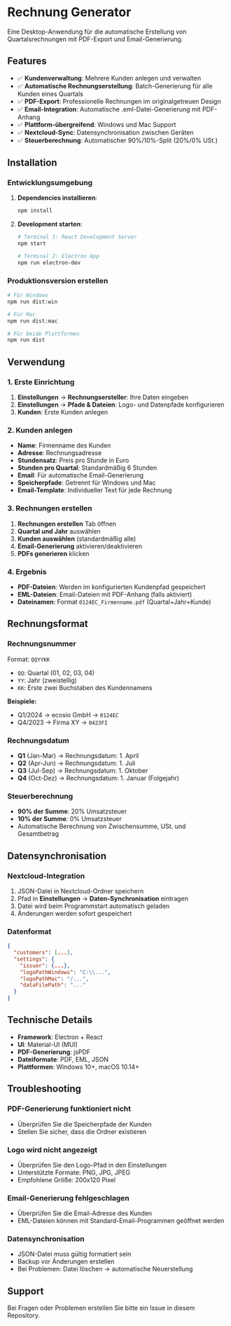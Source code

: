 # Rechnung Generator

Eine Desktop-Anwendung für die automatische Erstellung von Quartalsrechnungen mit PDF-Export und Email-Generierung.

## Features

- ✅ **Kundenverwaltung**: Mehrere Kunden anlegen und verwalten
- ✅ **Automatische Rechnungserstellung**: Batch-Generierung für alle Kunden eines Quartals
- ✅ **PDF-Export**: Professionelle Rechnungen im originalgetreuen Design
- ✅ **Email-Integration**: Automatische .eml-Datei-Generierung mit PDF-Anhang
- ✅ **Plattform-übergreifend**: Windows und Mac Support
- ✅ **Nextcloud-Sync**: Datensynchronisation zwischen Geräten
- ✅ **Steuerberechnung**: Automatischer 90%/10%-Split (20%/0% USt.)

## Installation

### Entwicklungsumgebung

1. **Dependencies installieren**:
   ```bash
   npm install
   ```

2. **Development starten**:
   ```bash
   # Terminal 1: React Development Server
   npm start
   
   # Terminal 2: Electron App
   npm run electron-dev
   ```

### Produktionsversion erstellen

```bash
# Für Windows
npm run dist:win

# Für Mac
npm run dist:mac

# Für beide Plattformen
npm run dist
```

## Verwendung

### 1. Erste Einrichtung

1. **Einstellungen** → **Rechnungsersteller**: Ihre Daten eingeben
2. **Einstellungen** → **Pfade & Dateien**: Logo- und Datenpfade konfigurieren
3. **Kunden**: Erste Kunden anlegen

### 2. Kunden anlegen

- **Name**: Firmenname des Kunden
- **Adresse**: Rechnungsadresse
- **Stundensatz**: Preis pro Stunde in Euro
- **Stunden pro Quartal**: Standardmäßig 6 Stunden
- **Email**: Für automatische Email-Generierung
- **Speicherpfade**: Getrennt für Windows und Mac
- **Email-Template**: Individueller Text für jede Rechnung

### 3. Rechnungen erstellen

1. **Rechnungen erstellen** Tab öffnen
2. **Quartal und Jahr** auswählen
3. **Kunden auswählen** (standardmäßig alle)
4. **Email-Generierung** aktivieren/deaktivieren
5. **PDFs generieren** klicken

### 4. Ergebnis

- **PDF-Dateien**: Werden im konfigurierten Kundenpfad gespeichert
- **EML-Dateien**: Email-Dateien mit PDF-Anhang (falls aktiviert)
- **Dateinamen**: Format `0124EC_Firmenname.pdf` (Quartal+Jahr+Kunde)

## Rechnungsformat

### Rechnungsnummer
Format: `QQYYKK`
- `QQ`: Quartal (01, 02, 03, 04)
- `YY`: Jahr (zweistellig)
- `KK`: Erste zwei Buchstaben des Kundennamens

**Beispiele:**
- Q1/2024 → ecosio GmbH → `0124EC`
- Q4/2023 → Firma XY → `0423FI`

### Rechnungsdatum
- **Q1** (Jan-Mar) → Rechnungsdatum: 1. April
- **Q2** (Apr-Jun) → Rechnungsdatum: 1. Juli
- **Q3** (Jul-Sep) → Rechnungsdatum: 1. Oktober
- **Q4** (Oct-Dez) → Rechnungsdatum: 1. Januar (Folgejahr)

### Steuerberechnung
- **90% der Summe**: 20% Umsatzsteuer
- **10% der Summe**: 0% Umsatzsteuer
- Automatische Berechnung von Zwischensumme, USt. und Gesamtbetrag

## Datensynchronisation

### Nextcloud-Integration
1. JSON-Datei in Nextcloud-Ordner speichern
2. Pfad in **Einstellungen** → **Daten-Synchronisation** eintragen
3. Datei wird beim Programmstart automatisch geladen
4. Änderungen werden sofort gespeichert

### Datenformat
```json
{
  "customers": [...],
  "settings": {
    "issuer": {...},
    "logoPathWindows": "C:\\...",
    "logoPathMac": "/...",
    "dataFilePath": "..."
  }
}
```

## Technische Details

- **Framework**: Electron + React
- **UI**: Material-UI (MUI)
- **PDF-Generierung**: jsPDF
- **Dateiformate**: PDF, EML, JSON
- **Plattformen**: Windows 10+, macOS 10.14+

## Troubleshooting

### PDF-Generierung funktioniert nicht
- Überprüfen Sie die Speicherpfade der Kunden
- Stellen Sie sicher, dass die Ordner existieren

### Logo wird nicht angezeigt
- Überprüfen Sie den Logo-Pfad in den Einstellungen
- Unterstützte Formate: PNG, JPG, JPEG
- Empfohlene Größe: 200x120 Pixel

### Email-Generierung fehlgeschlagen
- Überprüfen Sie die Email-Adresse des Kunden
- EML-Dateien können mit Standard-Email-Programmen geöffnet werden

### Datensynchronisation
- JSON-Datei muss gültig formatiert sein
- Backup vor Änderungen erstellen
- Bei Problemen: Datei löschen → automatische Neuerstellung

## Support

Bei Fragen oder Problemen erstellen Sie bitte ein Issue in diesem Repository. 